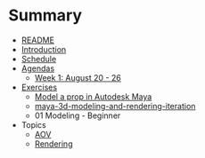 # Summary

* [README](README.md)
* [Introduction](introduction.md)
* [Schedule](schedule.md)
* [Agendas](agendas.md)
  * [Week 1: August 20 - 26](agendas/week-1-august-20-26.md)
* [Exercises](exercises.md)
  * [Model a prop in Autodesk Maya](practice/model_a_prop_in_autodesk_maya.md)
  * [maya-3d-modeling-and-rendering-iteration](practice/maya-3d-modeling-and-rendering-iteration.md)
  * 01 Modeling - Beginner
* Topics
  * [AOV](topics/aov.md)
  * [Rendering](topics/rendering.md)

